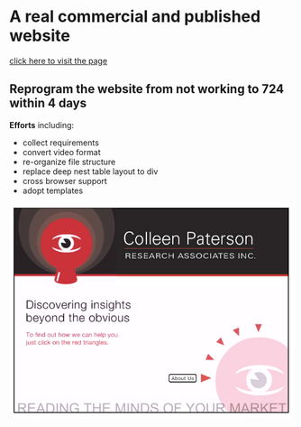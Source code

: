 # A real commercial and published website

[click here to visit the page](http://www.cpaterson.com/)

## Reprogram the website from not working to 724 within 4 days

**Efforts** including:

* collect requirements
* convert video format
* re-organize file structure
* replace deep nest table layout to div
* cross browser support
* adopt templates


![snapshot](snapshot.png)
